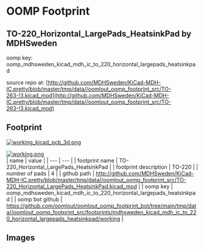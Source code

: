 # OOMP Footprint  
## TO-220_Horizontal_LargePads_HeatsinkPad  by MDHSweden  
  
oomp key: oomp_mdhsweden_kicad_mdh_ic_to_220_horizontal_largepads_heatsinkpad  
  
source repo at: [http://github.com/MDHSweden/KiCad-MDH-IC.pretty/blob/master/tmp/data//oomlout_oomp_footprint_src/TO-263-!3.kicad_mod](http://github.com/MDHSweden/KiCad-MDH-IC.pretty/blob/master/tmp/data//oomlout_oomp_footprint_src/TO-263-!3.kicad_mod)  
## Footprint  
  
[![working_kicad_pcb_3d.png](working_kicad_pcb_3d_600.png)](working_kicad_pcb_3d.png)  
  
[![working.png](working_600.png)](working.png)  
| name | value | 
| --- | --- | 
| footprint name | TO-220_Horizontal_LargePads_HeatsinkPad | 
| footprint description | TO-220 | 
| number of pads | 4 | 
| github path | http://github.com/MDHSweden/KiCad-MDH-IC.pretty/blob/master/tmp/data//oomlout_oomp_footprint_src/TO-220_Horizontal_LargePads_HeatsinkPad.kicad_mod | 
| oomp key | oomp_mdhsweden_kicad_mdh_ic_to_220_horizontal_largepads_heatsinkpad | 
| oomp bot github | https://github.com/oomlout/oomlout_oomp_footprint_bot/tree/main/tmp/data//oomlout_oomp_footprint_src/footprints/mdhsweden_kicad_mdh_ic_to_220_horizontal_largepads_heatsinkpad/working | 
## Images  
